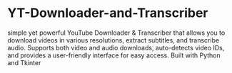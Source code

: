 # YT-Downloader-and-Transcriber
simple yet powerful YouTube Downloader &amp; Transcriber that allows you to download videos in various resolutions, extract subtitles, and transcribe audio. Supports both video and audio downloads, auto-detects video IDs, and provides a user-friendly interface for easy access. Built with Python and Tkinter
